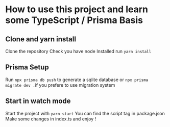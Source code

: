 # How to use this project and learn some TypeScript / Prisma Basis

## Clone and yarn install

Clone the repository
Check you have node Installed
run ``yarn install``

## Prisma Setup

Run ``npx prisma db push`` to generate a sqlite database
or ``npx prisma migrate dev .``if you prefere to use migration system

## Start in watch mode

Start the project with ``yarn start``
You can find the script tag in package.json
Make some changes in index.ts and enjoy !
